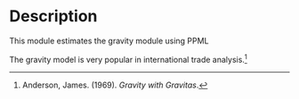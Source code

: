 <script src='https://cdnjs.cloudflare.com/ajax/libs/mathjax/2.7.4/latest.js?config=TeX-MML-AM_CHTML' async></script>

# Description

This module estimates the gravity module using PPML

The gravity model is very popular in international trade analysis.[^Anderson 1969]

[^Anderson 1969]: Anderson, James. (1969). *Gravity with Gravitas*.


